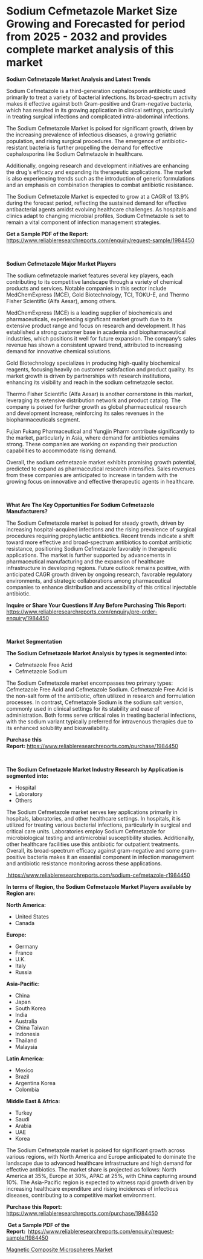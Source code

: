 <p><h1>Sodium Cefmetazole Market Size Growing and Forecasted for period from 2025 - 2032 and provides complete market analysis of this market</h1></p><p><strong>Sodium Cefmetazole Market Analysis and Latest Trends</strong></p>
<p><p>Sodium Cefmetazole is a third-generation cephalosporin antibiotic used primarily to treat a variety of bacterial infections. Its broad-spectrum activity makes it effective against both Gram-positive and Gram-negative bacteria, which has resulted in its growing application in clinical settings, particularly in treating surgical infections and complicated intra-abdominal infections. </p><p>The Sodium Cefmetazole Market is poised for significant growth, driven by the increasing prevalence of infectious diseases, a growing geriatric population, and rising surgical procedures. The emergence of antibiotic-resistant bacteria is further propelling the demand for effective cephalosporins like Sodium Cefmetazole in healthcare. </p><p>Additionally, ongoing research and development initiatives are enhancing the drug's efficacy and expanding its therapeutic applications. The market is also experiencing trends such as the introduction of generic formulations and an emphasis on combination therapies to combat antibiotic resistance. </p><p>The Sodium Cefmetazole Market is expected to grow at a CAGR of 13.9% during the forecast period, reflecting the sustained demand for effective antibacterial agents amidst evolving healthcare challenges. As hospitals and clinics adapt to changing microbial profiles, Sodium Cefmetazole is set to remain a vital component of infection management strategies.</p></p>
<p><strong>Get a Sample PDF of the Report:&nbsp;</strong> <a href="https://www.reliableresearchreports.com/enquiry/request-sample/1984450?utm_campaign=3012&utm_medium=2&utm_source=Github&utm_content=ia&utm_term=03042025&utm_id=sodium-cefmetazole">https://www.reliableresearchreports.com/enquiry/request-sample/1984450</a></p>
<p>&nbsp;</p>
<p><strong>Sodium Cefmetazole Major Market Players</strong></p>
<p><p>The sodium cefmetazole market features several key players, each contributing to its competitive landscape through a variety of chemical products and services. Notable companies in this sector include MedChemExpress (MCE), Gold Biotechnology, TCI, TOKU-E, and Thermo Fisher Scientific (Alfa Aesar), among others.</p><p>MedChemExpress (MCE) is a leading supplier of biochemicals and pharmaceuticals, experiencing significant market growth due to its extensive product range and focus on research and development. It has established a strong customer base in academia and biopharmaceutical industries, which positions it well for future expansion. The company’s sales revenue has shown a consistent upward trend, attributed to increasing demand for innovative chemical solutions.</p><p>Gold Biotechnology specializes in producing high-quality biochemical reagents, focusing heavily on customer satisfaction and product quality. Its market growth is driven by partnerships with research institutions, enhancing its visibility and reach in the sodium cefmetazole sector.</p><p>Thermo Fisher Scientific (Alfa Aesar) is another cornerstone in this market, leveraging its extensive distribution network and product catalog. The company is poised for further growth as global pharmaceutical research and development increase, reinforcing its sales revenues in the biopharmaceuticals segment.</p><p>Fujian Fukang Pharmaceutical and Yungjin Pharm contribute significantly to the market, particularly in Asia, where demand for antibiotics remains strong. These companies are working on expanding their production capabilities to accommodate rising demand.</p><p>Overall, the sodium cefmetazole market exhibits promising growth potential, predicted to expand as pharmaceutical research intensifies. Sales revenues from these companies are anticipated to increase in tandem with the growing focus on innovative and effective therapeutic agents in healthcare.</p></p>
<p>&nbsp;</p>
<p><strong>What Are The Key Opportunities For Sodium Cefmetazole Manufacturers?</strong></p>
<p><p>The Sodium Cefmetazole market is poised for steady growth, driven by increasing hospital-acquired infections and the rising prevalence of surgical procedures requiring prophylactic antibiotics. Recent trends indicate a shift toward more effective and broad-spectrum antibiotics to combat antibiotic resistance, positioning Sodium Cefmetazole favorably in therapeutic applications. The market is further supported by advancements in pharmaceutical manufacturing and the expansion of healthcare infrastructure in developing regions. Future outlook remains positive, with anticipated CAGR growth driven by ongoing research, favorable regulatory environments, and strategic collaborations among pharmaceutical companies to enhance distribution and accessibility of this critical injectable antibiotic.</p></p>
<p><strong>Inquire or Share Your Questions If Any Before Purchasing This Report:</strong> <a href="https://www.reliableresearchreports.com/enquiry/pre-order-enquiry/1984450?utm_campaign=3012&utm_medium=2&utm_source=Github&utm_content=ia&utm_term=03042025&utm_id=sodium-cefmetazole">https://www.reliableresearchreports.com/enquiry/pre-order-enquiry/1984450</a></p>
<p>&nbsp;</p>
<p><strong>Market Segmentation</strong></p>
<p><strong>The Sodium Cefmetazole Market Analysis by types is segmented into:</strong></p>
<p><ul><li>Cefmetazole Free Acid</li><li>Cefmetazole Sodium</li></ul></p>
<p><p>The Sodium Cefmetazole market encompasses two primary types: Cefmetazole Free Acid and Cefmetazole Sodium. Cefmetazole Free Acid is the non-salt form of the antibiotic, often utilized in research and formulation processes. In contrast, Cefmetazole Sodium is the sodium salt version, commonly used in clinical settings for its stability and ease of administration. Both forms serve critical roles in treating bacterial infections, with the sodium variant typically preferred for intravenous therapies due to its enhanced solubility and bioavailability.</p></p>
<p><strong>Purchase this Report:&nbsp;</strong><a href="https://www.reliableresearchreports.com/purchase/1984450?utm_campaign=3012&utm_medium=2&utm_source=Github&utm_content=ia&utm_term=03042025&utm_id=sodium-cefmetazole">https://www.reliableresearchreports.com/purchase/1984450</a></p>
<p>&nbsp;</p>
<p><strong>The Sodium Cefmetazole Market Industry Research by Application is segmented into:</strong></p>
<p><ul><li>Hospital</li><li>Laboratory</li><li>Others</li></ul></p>
<p><p>The Sodium Cefmetazole market serves key applications primarily in hospitals, laboratories, and other healthcare settings. In hospitals, it is utilized for treating various bacterial infections, particularly in surgical and critical care units. Laboratories employ Sodium Cefmetazole for microbiological testing and antimicrobial susceptibility studies. Additionally, other healthcare facilities use this antibiotic for outpatient treatments. Overall, its broad-spectrum efficacy against gram-negative and some gram-positive bacteria makes it an essential component in infection management and antibiotic resistance monitoring across these applications.</p></p>
<p><a href="https://www.reliableresearchreports.com/sodium-cefmetazole-r1984450?utm_campaign=3012&utm_medium=2&utm_source=Github&utm_content=ia&utm_term=03042025&utm_id=sodium-cefmetazole">&nbsp;https://www.reliableresearchreports.com/sodium-cefmetazole-r1984450</a></p>
<p><strong>In terms of Region, the Sodium Cefmetazole Market Players available by Region are:</strong></p>
<p>
    <p> <strong> North America: </strong>
        <ul>
            <li>United States</li>
            <li>Canada</li>
        </ul>
        </p> 
    <p> <strong> Europe: </strong>
        <ul>
            <li>Germany</li>
            <li>France</li>
            <li>U.K.</li>
            <li>Italy</li>
            <li>Russia</li>
        </ul>
        </p> 
    <p> <strong> Asia-Pacific: </strong>
        <ul>
            <li>China</li>
            <li>Japan</li>
            <li>South Korea</li>
            <li>India</li>
            <li>Australia</li>
            <li>China Taiwan</li>
            <li>Indonesia</li>
            <li>Thailand</li>
            <li>Malaysia</li>
        </ul>
        </p> 
    <p> <strong> Latin America: </strong>
        <ul>
            <li>Mexico</li>
            <li>Brazil</li>
            <li>Argentina Korea</li>
            <li>Colombia</li>
        </ul>
        </p> 
    <p> <strong> Middle East & Africa: </strong>
        <ul>
            <li>Turkey</li>
            <li>Saudi</li>
            <li>Arabia</li>
            <li>UAE</li>
            <li>Korea</li>
        </ul>
    </p>
    </p>
<p><p>The Sodium Cefmetazole market is poised for significant growth across various regions, with North America and Europe anticipated to dominate the landscape due to advanced healthcare infrastructure and high demand for effective antibiotics. The market share is projected as follows: North America at 35%, Europe at 30%, APAC at 25%, with China capturing around 10%. The Asia-Pacific region is expected to witness rapid growth driven by increasing healthcare expenditure and rising incidences of infectious diseases, contributing to a competitive market environment.</p></p>
<p><strong>Purchase this Report: </strong><a href="https://www.reliableresearchreports.com/purchase/1984450?utm_campaign=3012&utm_medium=2&utm_source=Github&utm_content=ia&utm_term=03042025&utm_id=sodium-cefmetazole">https://www.reliableresearchreports.com/purchase/1984450</a></p>
<p>&nbsp;<strong>Get a Sample PDF of the Report:&nbsp;&nbsp;</strong><a href="https://www.reliableresearchreports.com/enquiry/request-sample/1984450?utm_campaign=3012&utm_medium=2&utm_source=Github&utm_content=ia&utm_term=03042025&utm_id=sodium-cefmetazole">https://www.reliableresearchreports.com/enquiry/request-sample/1984450</a></p>
<p><strong></strong></p>
<p><p><a href="https://github.com/genayziben/Market-Research-Report-List-1/blob/main/magnetic-composite-microspheres-market.md?utm_campaign=3012&utm_medium=2&utm_source=Github&utm_content=ia&utm_term=03042025&utm_id=sodium-cefmetazole">Magnetic Composite Microspheres Market</a></p></p>